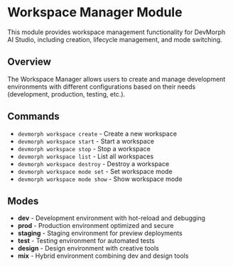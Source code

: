 # Workspace Manager Module

This module provides workspace management functionality for DevMorph AI
Studio, including creation, lifecycle management, and mode switching.

## Overview

The Workspace Manager allows users to create and manage development environments with different configurations based on their needs (development, production, testing, etc.).

## Commands

 - `devmorph workspace create` - Create a new workspace
 - `devmorph workspace start` - Start a workspace
 - `devmorph workspace stop` - Stop a workspace  
 - `devmorph workspace list` - List all workspaces
 - `devmorph workspace destroy` - Destroy a workspace
 - `devmorph workspace mode set` - Set workspace mode
 - `devmorph workspace mode show` - Show workspace mode
 
## Modes
 
 - **dev** - Development environment with hot-reload and debugging
 - **prod** - Production environment optimized and secure
 - **staging** - Staging environment for preview deployments
 - **test** - Testing environment for automated tests
 - **design** - Design environment with creative tools
 - **mix** - Hybrid environment combining dev and design tools
